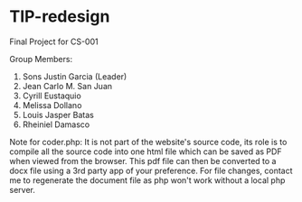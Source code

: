 # TIP-redesign
Final Project for CS-001

Group Members:
1. Sons Justin Garcia (Leader)
2. Jean Carlo M. San Juan
3. Cyrill Eustaquio
4. Melissa Dollano
5. Louis Jasper Batas
6. Rheiniel Damasco

Note for coder.php:
It is not part of the website's source code, its role is to compile all the source code into one html file which can be saved as PDF when viewed from the browser. 
This pdf file can then be converted to a docx file using a 3rd party app of your preference. 
For file changes, contact me to regenerate the document file as php won't work without a local php server.

